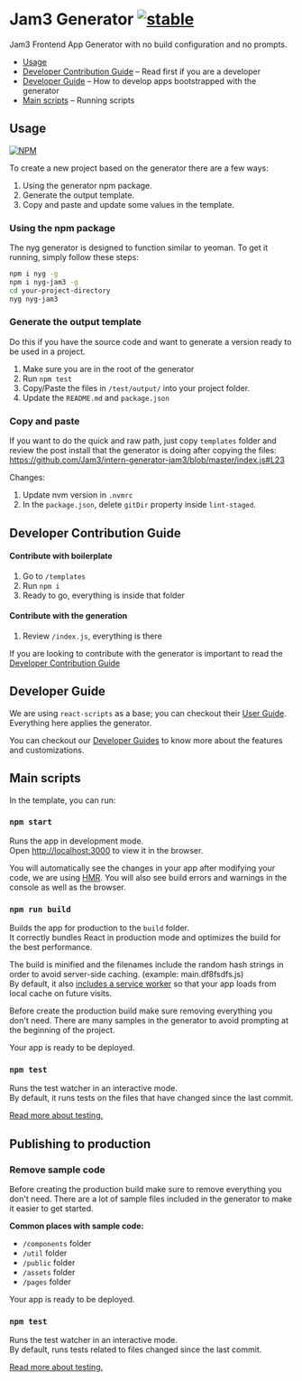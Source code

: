 # Jam3 Generator [![stable](http://hughsk.github.io/stability-badges/dist/stable.svg)](http://github.com/hughsk/stability-badges)

Jam3 Frontend App Generator with no build configuration and no prompts.

* [Usage](#usage)
* [Developer Contribution Guide](https://github.com/Jam3/generator-jam3/blob/master/CONTRIBUTING.md) – Read first if you are a developer
* [Developer Guide](#developer-guide) – How to develop apps bootstrapped with the generator
* [Main scripts](#main-scripts) – Running scripts

## Usage

[![NPM](https://nodei.co/npm/nyg-jam3.png)](https://www.npmjs.com/package/nyg-jam3)

To create a new project based on the generator there are a few ways:

1.  Using the generator npm package.
2.  Generate the output template.
3.  Copy and paste and update some values in the template.

### Using the npm package

The nyg generator is designed to function similar to yeoman. To get it running, simply follow these steps:
```bash
npm i nyg -g
npm i nyg-jam3 -g
cd your-project-directory
nyg nyg-jam3
```

### Generate the output template

Do this if you have the source code and want to generate a version ready to be used in a project.

1.  Make sure you are in the root of the generator
2.  Run `npm test`
3.  Copy/Paste the files in `/test/output/` into your project folder.
4.  Update the `README.md` and `package.json`

### Copy and paste

If you want to do the quick and raw path, just copy `templates` folder and review the post install that the generator is doing after copying the files: https://github.com/Jam3/intern-generator-jam3/blob/master/index.js#L23

Changes:

1.  Update nvm version in `.nvmrc`
2.  In the `package.json`, delete `gitDir` property inside `lint-staged`.

## Developer Contribution Guide

#### Contribute with boilerplate

1.  Go to `/templates`
2.  Run `npm i`
3.  Ready to go, everything is inside that folder

#### Contribute with the generation

1.  Review `/index.js`, everything is there

If you are looking to contribute with the generator is important to read the [Developer Contribution Guide](https://github.com/Jam3/generator-jam3/blob/master/CONTRIBUTING.md)

## Developer Guide

We are using `react-scripts` as a base; you can checkout their [User Guide](https://github.com/facebook/create-react-app/blob/master/packages/react-scripts/template/README.md). Everything here applies the generator.

You can checkout our [Developer Guides](https://github.com/Jam3/generator-jam3/blob/master/templates/docs/DEVELOPER_GUIDE.md) to know more about the features and customizations.

## Main scripts

In the template, you can run:

### `npm start`

Runs the app in development mode.<br>
Open [http://localhost:3000](http://localhost:3000) to view it in the browser.

You will automatically see the changes in your app after modifying your code, we are using [HMR](https://webpack.js.org/concepts/hot-module-replacement/).
You will also see build errors and warnings in the console as well as the browser.

### `npm run build`

Builds the app for production to the `build` folder.<br>
It correctly bundles React in production mode and optimizes the build for the best performance.

The build is minified and the filenames include the random hash strings in order to avoid server-side caching. (example: main.df8fsdfs.js)<br>
By default, it also [includes a service worker](https://github.com/facebook/create-react-app/blob/master/packages/react-scripts/template/README.md#making-a-progressive-web-app) so that your app loads from local cache on future visits.

Before create the production build make sure removing everything you don't need. There are many samples in the generator to avoid prompting at the beginning of the project.

Your app is ready to be deployed.

### `npm test`

Runs the test watcher in an interactive mode.<br>
By default, it runs tests on the files that have changed since the last commit.

[Read more about testing.](https://github.com/facebook/create-react-app/blob/master/packages/react-scripts/template/README.md#running-tests)

## Publishing to production

### Remove sample code

Before creating the production build make sure to remove everything you don't need. There are a lot of sample files included in the generator to make it easier to get started.

**Common places with sample code:**

* `/components` folder
* `/util` folder
* `/public` folder
* `/assets` folder
* `/pages` folder

Your app is ready to be deployed.

### `npm test`

Runs the test watcher in an interactive mode.<br>
By default, runs tests related to files changed since the last commit.

[Read more about testing.](https://github.com/facebook/create-react-app/blob/master/packages/react-scripts/template/README.md#running-tests)
